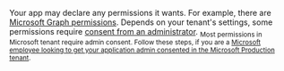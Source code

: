 Your app may declare any permissions it wants. For example, there are [Microsoft Graph permissions](https://docs.microsoft.com/en-us/graph/permissions-reference). Depends on your tenant's settings, some permissions require [consent from an administrator](https://docs.microsoft.com/en-us/azure/active-directory/develop/application-consent-experience). <sub>Most permissions in Microsoft tenant require admin consent. Follow these steps, if you are a [Microsoft employee looking to get your application admin consented in the Microsoft Production tenant](https://aka.ms/cseoaad).</sub>
